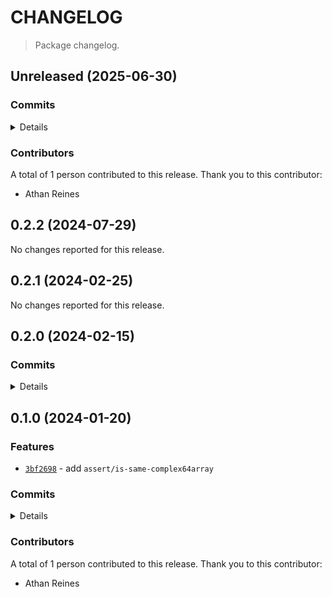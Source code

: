 # CHANGELOG

> Package changelog.

<section class="release" id="unreleased">

## Unreleased (2025-06-30)

<section class="commits">

### Commits

<details>

-   [`a256f35`](https://github.com/stdlib-js/stdlib/commit/a256f353b37fe5b1cdb0ba900ee1c056a2b54cc2) - **refactor:** consolidate into a single line _(by Athan Reines)_

</details>

</section>

<!-- /.commits -->

<section class="contributors">

### Contributors

A total of 1 person contributed to this release. Thank you to this contributor:

-   Athan Reines

</section>

<!-- /.contributors -->

</section>

<!-- /.release -->

<section class="release" id="v0.2.2">

## 0.2.2 (2024-07-29)

No changes reported for this release.

</section>

<!-- /.release -->

<section class="release" id="v0.2.1">

## 0.2.1 (2024-02-25)

No changes reported for this release.

</section>

<!-- /.release -->

<section class="release" id="v0.2.0">

## 0.2.0 (2024-02-15)

<section class="commits">

### Commits

<details>

-   [`afa953b`](https://github.com/stdlib-js/stdlib/commit/afa953bde057e396e614ea35b7a32fd5b77479ea) - **docs:** update related packages sections [(#1281)](https://github.com/stdlib-js/stdlib/pull/1281) _(by stdlib-bot)_

</details>

</section>

<!-- /.commits -->

</section>

<!-- /.release -->

<section class="release" id="v0.1.0">

## 0.1.0 (2024-01-20)

<section class="features">

### Features

-   [`3bf2698`](https://github.com/stdlib-js/stdlib/commit/3bf269856dee72622be566a641e29e4fbcd9646a) - add `assert/is-same-complex64array`

</section>

<!-- /.features -->

<section class="commits">

### Commits

<details>

-   [`3bf2698`](https://github.com/stdlib-js/stdlib/commit/3bf269856dee72622be566a641e29e4fbcd9646a) - **feat:** add `assert/is-same-complex64array` _(by Athan Reines)_

</details>

</section>

<!-- /.commits -->

<section class="contributors">

### Contributors

A total of 1 person contributed to this release. Thank you to this contributor:

-   Athan Reines

</section>

<!-- /.contributors -->

</section>

<!-- /.release -->


